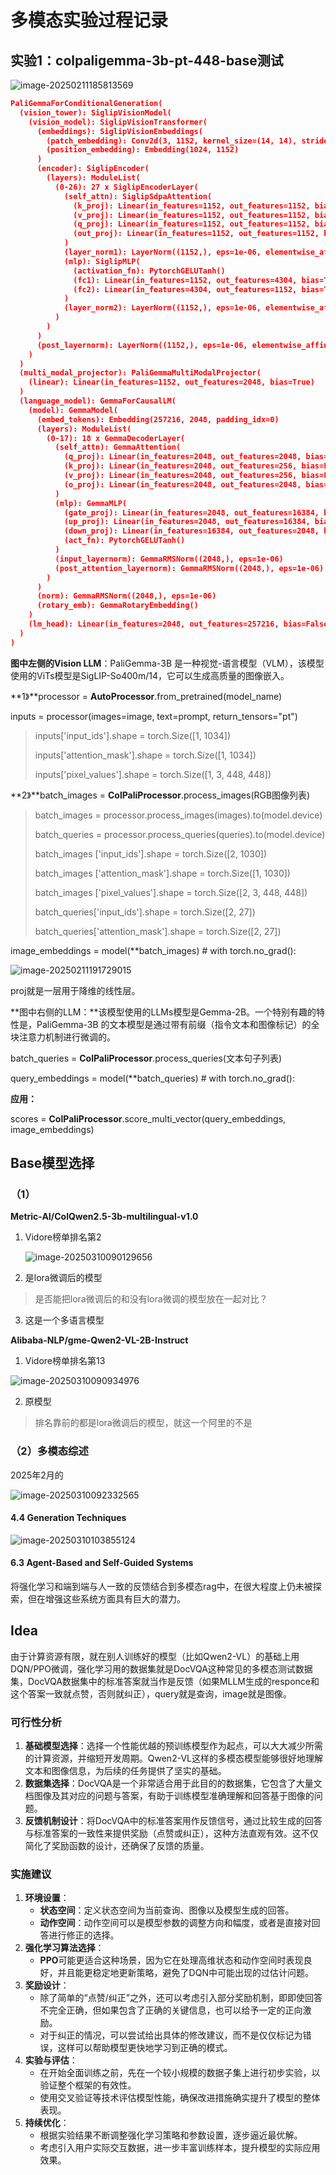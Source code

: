 # 多模态实验过程记录



## 实验1：colpaligemma-3b-pt-448-base测试

![image-20250211185813569](./../../../assets/img/2025-2-11-多模态实验/image-20250211185813569.png)

```json
PaliGemmaForConditionalGeneration(
  (vision_tower): SiglipVisionModel(
    (vision_model): SiglipVisionTransformer(
      (embeddings): SiglipVisionEmbeddings(
        (patch_embedding): Conv2d(3, 1152, kernel_size=(14, 14), stride=(14, 14), padding=valid)
        (position_embedding): Embedding(1024, 1152)
      )
      (encoder): SiglipEncoder(
        (layers): ModuleList(
          (0-26): 27 x SiglipEncoderLayer(
            (self_attn): SiglipSdpaAttention(
              (k_proj): Linear(in_features=1152, out_features=1152, bias=True)
              (v_proj): Linear(in_features=1152, out_features=1152, bias=True)
              (q_proj): Linear(in_features=1152, out_features=1152, bias=True)
              (out_proj): Linear(in_features=1152, out_features=1152, bias=True)
            )
            (layer_norm1): LayerNorm((1152,), eps=1e-06, elementwise_affine=True)
            (mlp): SiglipMLP(
              (activation_fn): PytorchGELUTanh()
              (fc1): Linear(in_features=1152, out_features=4304, bias=True)
              (fc2): Linear(in_features=4304, out_features=1152, bias=True)
            )
            (layer_norm2): LayerNorm((1152,), eps=1e-06, elementwise_affine=True)
          )
        )
      )
      (post_layernorm): LayerNorm((1152,), eps=1e-06, elementwise_affine=True)
    )
  )
  (multi_modal_projector): PaliGemmaMultiModalProjector(
    (linear): Linear(in_features=1152, out_features=2048, bias=True)
  )
  (language_model): GemmaForCausalLM(
    (model): GemmaModel(
      (embed_tokens): Embedding(257216, 2048, padding_idx=0)
      (layers): ModuleList(
        (0-17): 18 x GemmaDecoderLayer(
          (self_attn): GemmaAttention(
            (q_proj): Linear(in_features=2048, out_features=2048, bias=False)
            (k_proj): Linear(in_features=2048, out_features=256, bias=False)
            (v_proj): Linear(in_features=2048, out_features=256, bias=False)
            (o_proj): Linear(in_features=2048, out_features=2048, bias=False)
          )
          (mlp): GemmaMLP(
            (gate_proj): Linear(in_features=2048, out_features=16384, bias=False)
            (up_proj): Linear(in_features=2048, out_features=16384, bias=False)
            (down_proj): Linear(in_features=16384, out_features=2048, bias=False)
            (act_fn): PytorchGELUTanh()
          )
          (input_layernorm): GemmaRMSNorm((2048,), eps=1e-06)
          (post_attention_layernorm): GemmaRMSNorm((2048,), eps=1e-06)
        )
      )
      (norm): GemmaRMSNorm((2048,), eps=1e-06)
      (rotary_emb): GemmaRotaryEmbedding()
    )
    (lm_head): Linear(in_features=2048, out_features=257216, bias=False)
  )
)
```



**图中左侧的Vision LLM**：PaliGemma-3B 是一种视觉-语言模型（VLM），该模型使用的ViTs模型是SigLIP-So400m/14，它可以生成高质量的图像嵌入。

**1》**processor = **AutoProcessor**.from_pretrained(model_name)

inputs = processor(images=image, text=prompt,  return_tensors="pt")

> inputs['input_ids'].shape = torch.Size([1, 1034])
>
> inputs['attention_mask'].shape = torch.Size([1, 1034])
>
> inputs['pixel_values'].shape = torch.Size([1, 3, 448, 448])

**2》**batch_images = **ColPaliProcessor**.process_images(RGB图像列表)

> batch_images = processor.process_images(images).to(model.device)
>
> batch_queries = processor.process_queries(queries).to(model.device)
>
> 
>
> batch_images ['input_ids'].shape = torch.Size([2, 1030])
>
> batch_images ['attention_mask'].shape = torch.Size([1, 1030])
>
> batch_images ['pixel_values'].shape = torch.Size([2, 3, 448, 448])
>
> 
>
> batch_queries['input_ids'].shape = torch.Size([2, 27])
>
> batch_queries['attention_mask'].shape = torch.Size([2, 27])



image_embeddings = model(**batch_images) # with torch.no_grad():

![image-20250211191729015](./../../../assets/img/2025-2-11-多模态实验/image-20250211191729015.png)

proj就是一层用于降维的线性层。







**图中右侧的LLM：**该模型使用的LLMs模型是Gemma-2B。一个特别有趣的特性是，PaliGemma-3B 的文本模型是通过带有前缀（指令文本和图像标记）的全块注意力机制进行微调的。

batch_queries = **ColPaliProcessor**.process_queries(文本句子列表)

query_embeddings = model(**batch_queries) # with torch.no_grad():





**应用：**

scores = **ColPaliProcessor**.score_multi_vector(query_embeddings, image_embeddings)



## Base模型选择

### （1）

**Metric-AI/ColQwen2.5-3b-multilingual-v1.0**

1. Vidore榜单排名第2

   ![image-20250310090129656](../../../assets/img/2025-2-11-多模态实验/image-20250310090129656.png)

2. 是lora微调后的模型

> 是否能把lora微调后的和没有lora微调的模型放在一起对比？

3. 这是一个多语言模型

**Alibaba-NLP/gme-Qwen2-VL-2B-Instruct**

1. Vidore榜单排名第13

![image-20250310090934976](../../../assets/img/2025-2-11-多模态实验/image-20250310090934976.png)

2. 原模型

> 排名靠前的都是lora微调后的模型，就这一个阿里的不是





### （2）多模态综述

2025年2月的

![image-20250310092332565](../../../assets/img/2025-2-11-多模态实验/image-20250310092332565.png)

#### 4.4 Generation Techniques

![image-20250310103855124](../../../assets/img/2025-2-11-多模态实验/image-20250310103855124.png)

#### 6.3 Agent-Based and Self-Guided Systems

将强化学习和端到端与人一致的反馈结合到多模态rag中，在很大程度上仍未被探索，但在增强这些系统方面具有巨大的潜力。



## Idea

由于计算资源有限，就在别人训练好的模型（比如Qwen2-VL）的基础上用DQN/PPO微调，强化学习用的数据集就是DocVQA这种常见的多模态测试数据集，DocVQA数据集中的标准答案就当作是反馈（如果MLLM生成的responce和这个答案一致就点赞，否则就纠正），query就是查询，image就是图像。

### 可行性分析

1. **基础模型选择**：选择一个性能优越的预训练模型作为起点，可以大大减少所需的计算资源，并缩短开发周期。Qwen2-VL这样的多模态模型能够很好地理解文本和图像信息，为后续的任务提供了坚实的基础。
2. **数据集选择**：DocVQA是一个非常适合用于此目的的数据集，它包含了大量文档图像及其对应的问题与答案，有助于训练模型准确理解和回答基于图像的问题。
3. **反馈机制设计**：将DocVQA中的标准答案用作反馈信号，通过比较生成的回答与标准答案的一致性来提供奖励（点赞或纠正），这种方法直观有效。这不仅简化了奖励函数的设计，还确保了反馈的质量。

### 实施建议

1. **环境设置**：
   - **状态空间**：定义状态空间为当前查询、图像以及模型生成的回答。
   - **动作空间**：动作空间可以是模型参数的调整方向和幅度，或者是直接对回答进行修正的选择。
2. **强化学习算法选择**：
   - **PPO**可能更适合这种场景，因为它在处理高维状态和动作空间时表现良好，并且能更稳定地更新策略，避免了DQN中可能出现的过估计问题。
3. **奖励设计**：
   - 除了简单的“点赞/纠正”之外，还可以考虑引入部分奖励机制，即即使回答不完全正确，但如果包含了正确的关键信息，也可以给予一定的正向激励。
   - 对于纠正的情况，可以尝试给出具体的修改建议，而不是仅仅标记为错误，这样可以帮助模型更快地学习到正确的模式。
4. **实验与评估**：
   - 在开始全面训练之前，先在一个较小规模的数据子集上进行初步实验，以验证整个框架的有效性。
   - 使用交叉验证等技术评估模型性能，确保改进措施确实提升了模型的整体表现。
5. **持续优化**：
   - 根据实验结果不断调整强化学习策略和参数设置，逐步逼近最优解。
   - 考虑引入用户实际交互数据，进一步丰富训练样本，提升模型的实际应用效果。